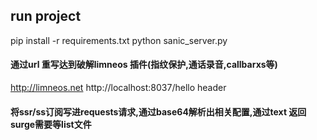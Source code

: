 ## run project
pip install -r requirements.txt
python sanic_server.py
#### 通过url 重写达到破解limneos 插件(指纹保护,通话录音,callbarxs等)
http://limneos.net http://localhost:8037/hello header 

#### 将ssr/ss订阅写进requests请求,通过base64解析出相关配置,通过text 返回surge需要等list文件

